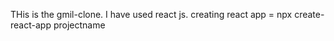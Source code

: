 THis is the gmil-clone. I have used react js.
creating react app = npx create-react-app projectname 
